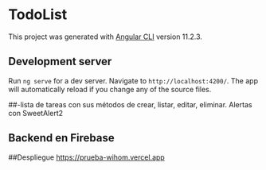 # TodoList

This project was generated with [Angular CLI](https://github.com/angular/angular-cli) version 11.2.3.


## Development server

Run `ng serve` for a dev server. Navigate to `http://localhost:4200/`. The app will automatically reload if you change any of the source files.


##-lista de tareas con sus métodos de crear, listar, editar, eliminar. Alertas con SweetAlert2

## Backend en Firebase

##Despliegue 
https://prueba-wihom.vercel.app
